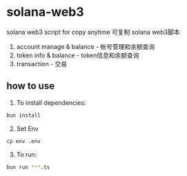 # solana-web3

solana web3 script for copy anytime
可复制 solana web3脚本

1. account manage & balance  -  帐号管理和余额查询
2. token info & balance - token信息和余额查询
3. transaction - 交易
   
## how to use
1. To install dependencies:

```bash
bun install
```

2. Set Env
```bash
cp env .env
```

3. To run:

```bash
bun run ***.ts
```

